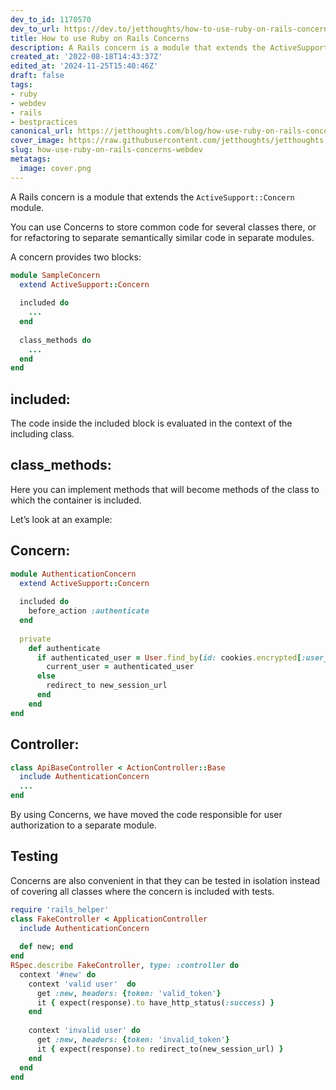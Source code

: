 ```yaml
---
dev_to_id: 1170570
dev_to_url: https://dev.to/jetthoughts/how-to-use-ruby-on-rails-concerns-47mj
title: How to use Ruby on Rails Concerns
description: A Rails concern is a module that extends the ActiveSupport::Concern module.  You can use Сoncerns to...
created_at: '2022-08-18T14:43:37Z'
edited_at: '2024-11-25T15:40:46Z'
draft: false
tags:
- ruby
- webdev
- rails
- bestpractices
canonical_url: https://jetthoughts.com/blog/how-use-ruby-on-rails-concerns-webdev/
cover_image: https://raw.githubusercontent.com/jetthoughts/jetthoughts.github.io/master/content/blog/how-use-ruby-on-rails-concerns-webdev/cover.png
slug: how-use-ruby-on-rails-concerns-webdev
metatags:
  image: cover.png
---
```


A Rails concern is a module that extends the `ActiveSupport::Concern` module.

You can use Сoncerns to store common code for several classes there, or for refactoring to separate semantically similar code in separate modules.

A concern provides two blocks:
```ruby
module SampleConcern
  extend ActiveSupport::Concern
  
  included do
    ...
  end
  
  class_methods do
    ...
  end
end
```

## included:
The code inside the included block is evaluated in the context of the including class.

## class_methods:
Here you can implement methods that will become methods of the class to which the container is included.

Let’s look at an example:

## Concern:

```ruby
module AuthenticationConcern
  extend ActiveSupport::Concern
  
  included do
    before_action :authenticate
  end
  
  private
    def authenticate
      if authenticated_user = User.find_by(id: cookies.encrypted[:user_id])
        current_user = authenticated_user
      else
        redirect_to new_session_url
      end
    end
end
```

## Controller:
```ruby
class ApiBaseController < ActionController::Base
  include AuthenticationConcern
  ...
end
```
By using Сoncerns, we have moved the code responsible for user authorization to a separate module.

## Testing
Concerns are also convenient in that they can be tested in isolation instead of covering all classes where the concern is included with tests.
```ruby
require 'rails_helper'
class FakeController < ApplicationController
  include AuthenticationConcern
  
  def new; end
end
RSpec.describe FakeController, type: :controller do    
  context '#new' do
    context 'valid user'  do
      get :new, headers: {token: 'valid_token'}     
      it { expect(response).to have_http_status(:success) }
    end
    
    context 'invalid user' do 
      get :new, headers: {token: 'invalid_token'}
      it { expect(response).to redirect_to(new_session_url) }
    end
  end
end
```